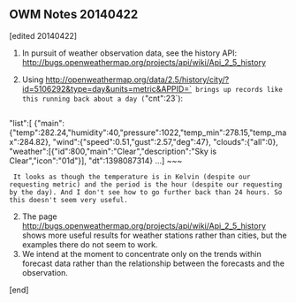 ## OWM Notes 20140422

[edited 20140422]

1. In pursuit of weather observation data, see the history API: http://bugs.openweathermap.org/projects/api/wiki/Api_2_5_history

  2. Using http://openweathermap.org/data/2.5/history/city/?id=5106292&type=day&units=metric&APPID=`<API-key>` brings up records like this running back about a day (`"cnt":23`):

        ~~~
"list":[
 {"main":{"temp":282.24,"humidity":40,"pressure":1022,"temp_min":278.15,"temp_max":284.82},
  "wind":{"speed":0.51,"gust":2.57,"deg":47},
  "clouds":{"all":0},
  "weather":[{"id":800,"main":"Clear","description":"Sky is Clear","icon":"01d"}],
  "dt":1398087314}
...]
        ~~~

     It looks as though the temperature is in Kelvin (despite our requesting metric) and the period is the hour (despite our requesting by the day). And I don't see how to go further back than 24 hours. So this doesn't seem very useful.

  2. The page http://bugs.openweathermap.org/projects/api/wiki/Api_2_5_history shows more useful results for weather stations rather than cities, but the examples there do not seem to work. 
  2. We intend at the moment to concentrate only on the trends within forecast data rather than the relationship between the forecasts and the observation.

[end]
